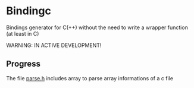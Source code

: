 # Bindingc
Bindings generator for C(++) without the need to write a wrapper function (at least in C)

WARNING: IN ACTIVE DEVELOPMENT!

## Progress
The file [parse.h](include/bindingc/parse.h) includes array to parse array informations of a c file